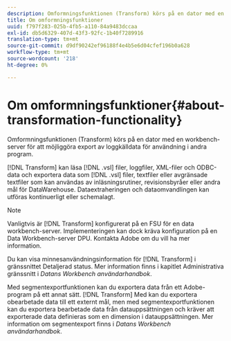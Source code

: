 ```yaml
---
description: Omformningsfunktionen (Transform) körs på en dator med en workbench-server för att möjliggöra export av loggkälldata för användning i andra program.
title: Om omformningsfunktioner
uuid: f797f283-025b-4fb5-a110-84a9483dccaa
exl-id: db5d6329-407d-43f3-92fc-1b40f7289916
translation-type: tm+mt
source-git-commit: d9df90242ef96188f4e4b5e6d04cfef196b0a628
workflow-type: tm+mt
source-wordcount: '218'
ht-degree: 0%

---
```


# Om omformningsfunktioner{#about-transformation-functionality}

Omformningsfunktionen (Transform) körs på en dator med en workbench-server för att möjliggöra export av loggkälldata för användning i andra program.

[!DNL Transform] kan läsa  [!DNL .vsl] filer, loggfiler, XML-filer och ODBC-data och exportera data som  [!DNL .vsl] filer, textfiler eller avgränsade textfiler som kan användas av inläsningsrutiner, revisionsbyråer eller andra mål för DataWarehouse. Dataextraheringen och dataomvandlingen kan utföras kontinuerligt eller schemalagt.

>[!NOTE]
>
>Vanligtvis är [!DNL Transform] konfigurerat på en FSU för en data workbench-server. Implementeringen kan dock kräva konfiguration på en Data Workbench-server DPU. Kontakta Adobe om du vill ha mer information.

Du kan visa minnesanvändningsinformation för [!DNL Transform] i gränssnittet Detaljerad status. Mer information finns i kapitlet Administrativa gränssnitt i *Datans Workbench användarhandbok*.

Med segmentexportfunktionen kan du exportera data från ett Adobe-program på ett annat sätt. [!DNL Transform] Med kan du exportera obearbetade data till ett externt mål, men med segmentexportfunktionen kan du exportera bearbetade data från datauppsättningen och kräver att exporterade data definieras som en dimension i datauppsättningen. Mer information om segmentexport finns i *Datans Workbench användarhandbok*.
